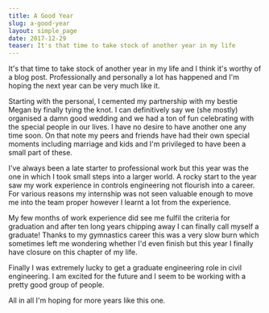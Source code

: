 ```yaml
---
title: A Good Year
slug: a-good-year
layout: simple_page
date: 2017-12-29
teaser: It's that time to take stock of another year in my life
---
```



It's that time to take stock of another year in my life and I think it's worthy of a blog post. Professionally and personally a lot has happened and I'm hoping the next year can be very much like it.

Starting with the personal, I cemented my partnership with my bestie Megan by finally tying the knot. I can definitively say we (she mostly) organised a damn good wedding and we had a ton of fun celebrating with the special people in our lives. I have no desire to have another one any time soon. On that note my peers and friends have had their own special moments including marriage and kids and I'm privileged to have been a small part of these.

I've always been a late starter to professional work but this year was the one in which I took small steps into a larger world. A rocky start to the year saw my work experience in controls engineering not flourish into a career. For various reasons my internship was not seen valuable enough to move me into the team proper however I learnt a lot from the experience.

My few months of work experience did see me fulfil the criteria for graduation and after ten long years chipping away I can finally call myself a graduate! Thanks to my gymnastics career this was a very slow burn which sometimes left me wondering whether I'd even finish but this year I finally have closure on this chapter of my life.

Finally I was extremely lucky to get a graduate engineering role in civil engineering. I am excited for the future and I seem to be working with a pretty good group of people. 

All in all I'm hoping for more years like this one.